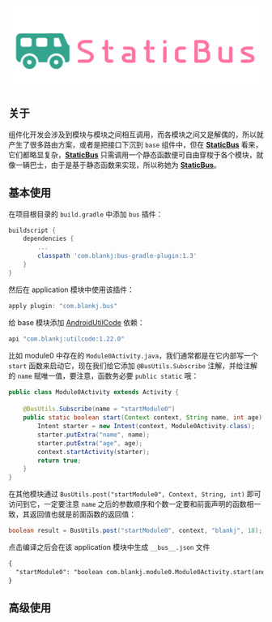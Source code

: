 ![logo][logo]

## 关于

组件化开发会涉及到模块与模块之间相互调用，而各模块之间又是解偶的，所以就产生了很多路由方案，或者是把接口下沉到 `base` 组件中，但在 **[StaticBus][bus]** 看来，它们都略显复杂，**[StaticBus][bus]** 只需调用一个静态函数便可自由穿梭于各个模块，就像一辆巴士，由于是基于静态函数来实现，所以称她为 **[StaticBus][bus]**。


## 基本使用

在项目根目录的 `build.gradle` 中添加 `bus` 插件：

```groovy
buildscript {
    dependencies {
        ...
        classpath 'com.blankj:bus-gradle-plugin:1.3'
    }
}
```

然后在 application 模块中使用该插件：

```groovy
apply plugin: "com.blankj.bus"
```

给 base 模块添加 [AndroidUtilCode](https://github.com/Blankj/AndroidUtilCode) 依赖：

```groovy
api "com.blankj:utilcode:1.22.0"
```

比如 module0 中存在的 `Module0Activity.java`，我们通常都是在它内部写一个 `start` 函数来启动它，现在我们给它添加 `@BusUtils.Subscribe` 注解，并给注解的 `name` 赋唯一值，要注意，函数务必要 `public static` 哦：

```java
public class Module0Activity extends Activity {

    @BusUtils.Subscribe(name = "startModule0")
    public static boolean start(Context context, String name, int age) {
        Intent starter = new Intent(context, Module0Activity.class);
        starter.putExtra("name", name);
        starter.putExtra("age", age);
        context.startActivity(starter);
        return true;
    }
}
```

在其他模块通过 `BusUtils.post("startModule0", Context, String, int)` 即可访问到它，一定要注意 `name` 之后的参数顺序和个数一定要和前面声明的函数相一致，其返回值也就是前面函数的返回值：

```java
boolean result = BusUtils.post("startModule0", context, "blankj", 18);
```

点击编译之后会在该 application 模块中生成 `__bus__.json` 文件

```txt
{
  "startModule0": "boolean com.blankj.module0.Module0Activity.start(android.content.Context,java.lang.String,int)"
}
```


## 高级使用




[logo]: https://raw.githubusercontent.com/Blankj/AndroidUtilCode/master/art/logo_static_bus.png
[bus]: https://github.com/Blankj/AndroidUtilCode/utilcode/README-STATIC-BUS.md